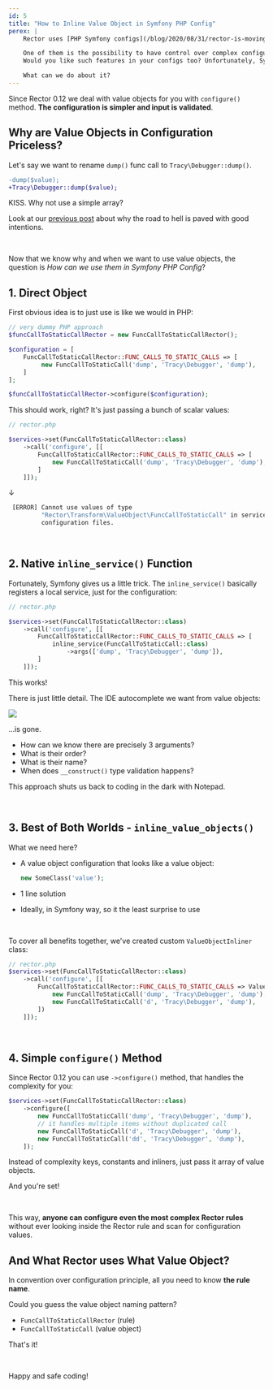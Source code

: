```yaml
---
id: 5
title: "How to Inline Value Object in Symfony PHP Config"
perex: |
    Rector uses [PHP Symfony configs](/blog/2020/08/31/rector-is-moving-from-yaml-to-php-configs-what-changes-and-how-to-get-ready) for [many good reasons](https://tomasvotruba.com/blog/2020/07/16/10-cool-features-you-get-after-switching-from-yaml-to-php-configs/).

    One of them is the possibility to have control over complex configurations with value objects.
    Would you like such features in your configs too? Unfortunately, Symfony does not support it out of the box.

    What can we do about it?
---
```


<div class="alert alert-success mt-3 mb-5" role="alert">
    Since Rector 0.12 we deal with value objects for you with <code>configure()</code> method. <strong>The configuration is simpler and input is validated</strong>.
</div>

## Why are Value Objects in Configuration Priceless?

Let's say we want to rename `dump()` func call to `Tracy\Debugger::dump()`.

```diff
-dump($value);
+Tracy\Debugger::dump($value);
```

KISS. Why not use a simple array?

Look at our [previous post](/blog/2020/08/31/rector-is-moving-from-yaml-to-php-configs-what-changes-and-how-to-get-ready#value-objects-configuration-ftw) about why the road to hell is paved with good intentions.

<br>

Now that we know why and when we want to use value objects, the question is *How can we use them in Symfony PHP Config*?

## 1. Direct Object

First obvious idea is to just use is like we would in PHP:

```php
// very dummy PHP approach
$funcCallToStaticCallRector = new FuncCallToStaticCallRector();

$configuration = [
    FuncCallToStaticCallRector::FUNC_CALLS_TO_STATIC_CALLS => [
         new FuncCallToStaticCall('dump', 'Tracy\Debugger', 'dump'),
    ]
];

$funcCallToStaticCallRector->configure($configuration);
```

This should work, right? It's just passing a bunch of scalar values:

```php
// rector.php

$services->set(FuncCallToStaticCallRector::class)
    ->call('configure', [[
        FuncCallToStaticCallRector::FUNC_CALLS_TO_STATIC_CALLS => [
            new FuncCallToStaticCall('dump', 'Tracy\Debugger', 'dump'),
        ]
    ]]);
```

↓

```bash
 [ERROR] Cannot use values of type
         "Rector\Transform\ValueObject\FuncCallToStaticCall" in service
         configuration files.
```

<br>

<em class="fas fa-fw fa-times text-danger fa-2x"></em>

## 2. Native `inline_service()` Function

Fortunately, Symfony gives us a little trick. The `inline_service()` basically registers a local service, just for the configuration:

```php
// rector.php

$services->set(FuncCallToStaticCallRector::class)
    ->call('configure', [[
        FuncCallToStaticCallRector::FUNC_CALLS_TO_STATIC_CALLS => [
            inline_service(FuncCallToStaticCall::class)
                ->args(['dump', 'Tracy\Debugger', 'dump']),
        ]
    ]]);
```

This works!

There is just little detail. The IDE autocomplete we want from value objects:

<img src="/assets/images/blog/2020/inline_service_dead_value_object.gif" class="img-thumbnail">

...is gone.

- How can we know there are precisely 3 arguments?
- What is their order?
- What is their name?
- When does `__construct()` type validation happens?

This approach shuts us back to coding in the dark with Notepad.

<br>

<em class="fas fa-fw fa-times text-danger fa-2x"></em>

## 3. Best of Both Worlds - `inline_value_objects()`

What we need here?

- A value object configuration that looks like a value object:

    ```php
    new SomeClass('value');
    ```

- 1 line solution
- Ideally, in Symfony way, so it the least surprise to use

<br>

To cover all benefits together, we've created custom `ValueObjectInliner` class:

```php
// rector.php
$services->set(FuncCallToStaticCallRector::class)
    ->call('configure', [[
        FuncCallToStaticCallRector::FUNC_CALLS_TO_STATIC_CALLS => ValueObjectInliner::inline([
            new FuncCallToStaticCall('dump', 'Tracy\Debugger', 'dump'),
            new FuncCallToStaticCall('d', 'Tracy\Debugger', 'dump'),
        ])
    ]]);
```

<br>

## 4. Simple `configure()` Method

Since Rector 0.12 you can use `->configure()` method, that handles the complexity for you:

```php
$services->set(FuncCallToStaticCallRector::class)
    ->configure([
        new FuncCallToStaticCall('dump', 'Tracy\Debugger', 'dump'),
        // it handles multiple items without duplicated call
        new FuncCallToStaticCall('d', 'Tracy\Debugger', 'dump'),
        new FuncCallToStaticCall('dd', 'Tracy\Debugger', 'dump'),
    ]);
```

Instead of complexity keys, constants and inliners, just pass it array of value objects.

And you're set!

<br>

<em class="fas fa-fw fa-check text-success fa-2x"></em>

This way, **anyone can configure even the most complex Rector rules** without ever looking inside the Rector rule and scan for configuration values.

## And What Rector uses What Value Object?

In convention over configuration principle, all you need to know **the rule name**.

Could you guess the value object naming pattern?

- `FuncCallToStaticCallRector` (rule)
- `FuncCallToStaticCall` (value object)

That's it!

<br>

Happy and safe coding!
